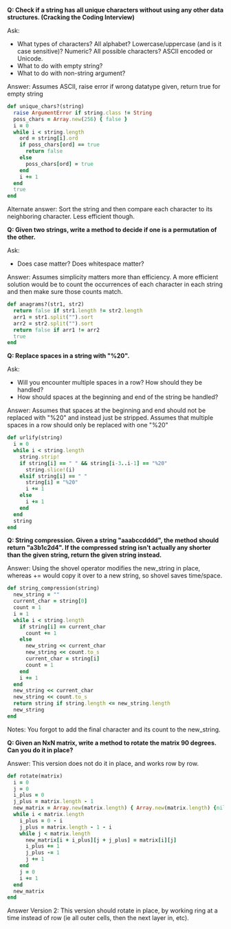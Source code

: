 **Q: Check if a string has all unique characters without using any other data structures. (Cracking the Coding Interview)**

Ask:
* What types of characters? All alphabet? Lowercase/uppercase (and is it case sensitive)? Numeric? All possible characters? ASCII encoded or Unicode.
* What to do with empty string?
* What to do with non-string argument?

Answer:
	Assumes ASCII, raise error if wrong datatype given, return true for empty string

```ruby
def unique_chars?(string)
  raise ArgumentError if string.class != String
  poss_chars = Array.new(256) { false }
  i = 0
  while i < string.length
    ord = string[i].ord
    if poss_chars[ord] == true
      return false
    else
      poss_chars[ord] = true
    end
    i += 1
  end
  true
end
```

Alternate answer:
  Sort the string and then compare each character to its neighboring character. Less efficient though.

**Q: Given two strings, write a method to decide if one is a permutation of the other.**

Ask:
* Does case matter? Does whitespace matter?

Answer:
  Assumes simplicity matters more than efficiency. A more efficient solution would be to count the occurrences of each character in each string and then make sure those counts match.

```ruby
def anagrams?(str1, str2)
  return false if str1.length != str2.length
  arr1 = str1.split("").sort
  arr2 = str2.split("").sort
  return false if arr1 != arr2
  true
end
```

**Q: Replace spaces in a string with "%20".**

Ask:
* Will you encounter multiple spaces in a row? How should they be handled?
* How should spaces at the beginning and end of the string be handled?

Answer:
	Assumes that spaces at the beginning and end should not be replaced with "%20" and instead just be stripped. Assumes that multiple spaces in a row should only be replaced with one "%20"

```ruby
def urlify(string)
  i = 0
  while i < string.length
    string.strip!
    if string[i] == " " && string[i-3..i-1] == "%20"
      string.slice!(i)
    elsif string[i] == " "
      string[i] = "%20"
      i += 1
    else
      i += 1
    end
  end
  string
end
```

**Q: String compression. Given a string "aaabccdddd", the method should return "a3b1c2d4". If the compressed string isn't actually any shorter than the given string, return the given string instead.**

Answer:
	Using the shovel operator modifies the new_string in place, whereas += would copy it over to a new string, so shovel saves time/space.

```ruby
def string_compression(string)
  new_string = ""
  current_char = string[0]
  count = 1
  i = 1
  while i < string.length
    if string[i] == current_char
      count += 1
    else
      new_string << current_char
      new_string << count.to_s
      current_char = string[i]
      count = 1
    end
    i += 1
  end
  new_string << current_char
  new_string << count.to_s
  return string if string.length <= new_string.length
  new_string
end
```

Notes:
	You forgot to add the final character and its count to the new_string.

**Q: Given an NxN matrix, write a method to rotate the matrix 90 degrees. Can you do it in place?**

Answer:
	This version does not do it in place, and works row by row.

```ruby
def rotate(matrix)
  i = 0
  j = 0
  i_plus = 0
  j_plus = matrix.length - 1
  new_matrix = Array.new(matrix.length) { Array.new(matrix.length) {nil} }
  while i < matrix.length
    i_plus = 0 - i
    j_plus = matrix.length - 1 - i
    while j < matrix.length
      new_matrix[i + i_plus][j + j_plus] = matrix[i][j]
      i_plus += 1
      j_plus -= 1
      j += 1
    end
    j = 0
    i += 1
  end
  new_matrix
end
```

Answer Version 2:
	This version should rotate in place, by working ring at a time instead of row (ie all outer cells, then the next layer in, etc).
